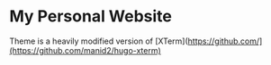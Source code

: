 # My Personal Website

Theme is a heavily modified version of [XTerm](https://github.com/](https://github.com/manid2/hugo-xterm)

